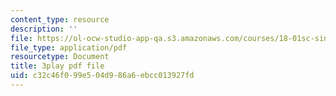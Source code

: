 ```yaml
---
content_type: resource
description: ''
file: https://ol-ocw-studio-app-qa.s3.amazonaws.com/courses/18-01sc-single-variable-calculus-fall-2010/c32c46f099e504d986a6ebcc013927fd_hjZhPczMkL4.pdf
file_type: application/pdf
resourcetype: Document
title: 3play pdf file
uid: c32c46f0-99e5-04d9-86a6-ebcc013927fd
---
```

